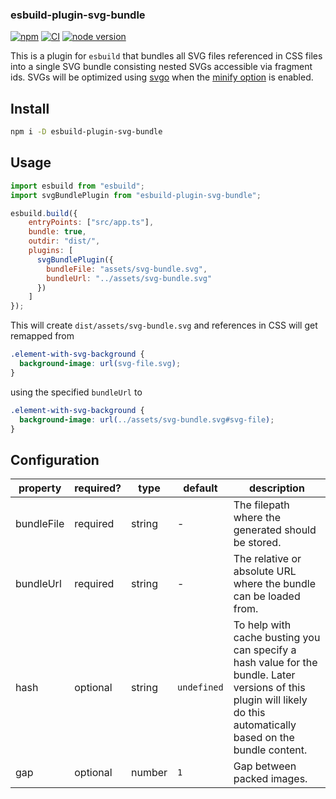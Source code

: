 ### esbuild-plugin-svg-bundle

[![npm](https://img.shields.io/npm/v/esbuild-plugin-svg-bundle)](https://www.npmjs.com/package/esbuild-plugin-svg-bundle)
[![CI](https://github.com/tim-we/esbuild-plugin-svg-bundle/actions/workflows/build.yml/badge.svg)](https://github.com/tim-we/esbuild-plugin-svg-bundle/actions/workflows/build.yml)
[![node version](https://img.shields.io/node/v/esbuild-plugin-svg-bundle)](https://github.com/tim-we/esbuild-plugin-svg-bundle/blob/main/package.json)

This is a plugin for `esbuild` that bundles all SVG files referenced in CSS files into a single SVG bundle consisting nested SVGs accessible via fragment ids. SVGs will be optimized using [svgo](https://www.npmjs.com/package/svgo) when the [minify option](https://esbuild.github.io/api/#minify) is enabled.

## Install

```sh
npm i -D esbuild-plugin-svg-bundle
```

## Usage

```js
import esbuild from "esbuild";
import svgBundlePlugin from "esbuild-plugin-svg-bundle";

esbuild.build({
    entryPoints: ["src/app.ts"],
    bundle: true,
    outdir: "dist/",
    plugins: [
      svgBundlePlugin({
        bundleFile: "assets/svg-bundle.svg",
        bundleUrl: "../assets/svg-bundle.svg"
      })
    ]
});
```

This will create `dist/assets/svg-bundle.svg` and references in CSS will get remapped from

```css
.element-with-svg-background {
  background-image: url(svg-file.svg);
}
```

using the specified `bundleUrl` to

```css
.element-with-svg-background {
  background-image: url(../assets/svg-bundle.svg#svg-file);
}
```

## Configuration

| property | required? | type | default | description |
| - | - | - | - | - |
| bundleFile | required | string | - | The filepath where the generated should be stored. |
| bundleUrl | required | string | - | The relative or absolute URL where the bundle can be loaded from. |
| hash | optional | string | `undefined` | To help with cache busting you can specify a hash value for the bundle. Later versions of this plugin will likely do this automatically based on the bundle content. |
| gap | optional | number | `1` | Gap between packed images. |
